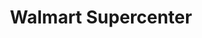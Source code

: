 ---
title: "Walmart Supercenter"
url: /fresno/walmart-supercenter-north-ingram-avenue/
shop: supermarket
---
